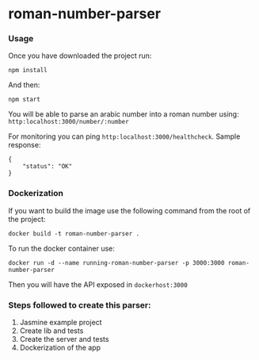 # roman-number-parser

### Usage
Once you have downloaded the project run:
```
npm install
```

And then:
```
npm start
```

You will be able to parse an arabic number into a roman number using:
`http:localhost:3000/number/:number`

For monitoring you can ping `http:localhost:3000/healthcheck`. Sample response:
```
{
    "status": "OK"
}
```

### Dockerization
If you want to build the image use the following command from the root of the project:
```
docker build -t roman-number-parser .
```


To run the docker container use:
```
docker run -d --name running-roman-number-parser -p 3000:3000 roman-number-parser
```

Then you will have the API exposed in `dockerhost:3000`

### Steps followed to create this parser:

1. Jasmine example project
2. Create lib and tests
3. Create the server and tests
4. Dockerization of the app
